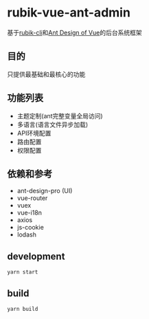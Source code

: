 # rubik-vue-ant-admin
基于[rubik-cli](https://github.com/rubikjs/rubik-cli)和[Ant Design of Vue](https://pro.ant.design/index-cn)的后台系统框架

## 目的
只提供最基础和最核心的功能

## 功能列表

- 主题定制(ant完整变量全局访问)
- 多语言(语言文件异步加载)
- API环境配置
- 路由配置
- 权限配置

## 依赖和参考

- ant-design-pro (UI)
- vue-router
- vuex
- vue-i18n
- axios
- js-cookie
- lodash

## development
```
yarn start
```

## build
```
yarn build
```
